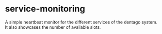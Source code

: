 # service-monitoring

A simple heartbeat monitor for the different services of the dentago system. It also showcases the number of available slots.
